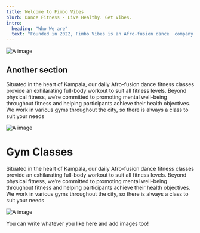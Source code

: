 ```yaml
---
title: Welcome to Fimbo Vibes
blurb: Dance Fitness - Live Healthy. Get Vibes.
intro:
  heading: "Who We are"
  text: "Founded in 2022, Fimbo Vibes is an Afro-fusion dance  company dedicated to promoting health and wellness in Kampala. We provide a diverse range of services, from daily gym sessions and bespoke corporate wellness programs to energising performances at marathons and charity events. With a team of seasoned instructors guiding our routines, we ensure participants achieve their fitness goals through engaging and effective workouts. Join the Fimbo Vibes family and work together towards a healthier, happier future."
---
```


![A image](/images/image1.jpeg)

## Another section
Situated in the heart of Kampala, our daily Afro-fusion dance fitness classes provide an exhilarating full-body workout to suit all fitness levels. Beyond physical fitness, we’re committed to promoting mental well-being throughout fitness and helping participants achieve their health objectives. We work in various gyms throughout the city, so there is always a class to suit your needs

![A image](/images/image2.jpeg)

# Gym Classes
Situated in the heart of Kampala, our daily Afro-fusion dance fitness classes provide an exhilarating full-body workout to suit all fitness levels. Beyond physical fitness, we’re committed to promoting mental well-being throughout fitness and helping participants achieve their health objectives. We work in various gyms throughout the city, so there is always a class to suit your needs

![A image](/images/image3.jpeg)

You can write whatever you like here and add images too!